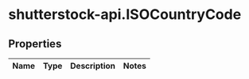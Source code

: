 # shutterstock-api.ISOCountryCode

## Properties
Name | Type | Description | Notes
------------ | ------------- | ------------- | -------------


